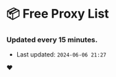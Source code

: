 # :package: Free Proxy List
### Updated every 15 minutes.

- Last updated: `2024-06-06 21:27`

:heart:
